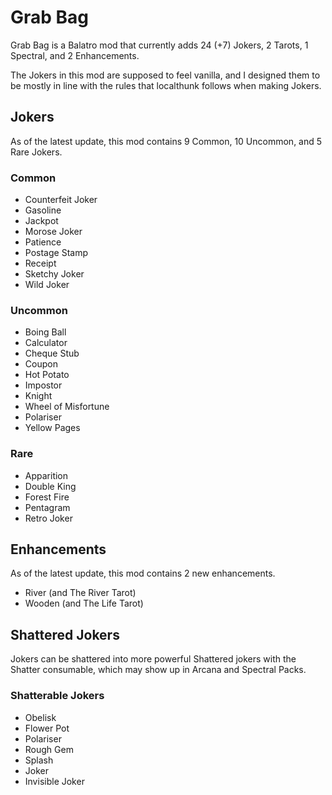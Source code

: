 # Grab Bag
Grab Bag is a Balatro mod that currently adds 24 (+7) Jokers, 2 Tarots, 1 Spectral, and 2 Enhancements.

The Jokers in this mod are supposed to feel vanilla, and I designed them to be mostly in line with the rules that localthunk follows when making Jokers. 

## Jokers
As of the latest update, this mod contains 9 Common, 10 Uncommon, and 5 Rare Jokers.
### Common
- Counterfeit Joker
- Gasoline
- Jackpot
- Morose Joker
- Patience
- Postage Stamp
- Receipt
- Sketchy Joker
- Wild Joker
### Uncommon
- Boing Ball
- Calculator
- Cheque Stub
- Coupon
- Hot Potato
- Impostor
- Knight
- Wheel of Misfortune
- Polariser
- Yellow Pages
### Rare
- Apparition
- Double King
- Forest Fire
- Pentagram
- Retro Joker

## Enhancements
As of the latest update, this mod contains 2 new enhancements.
- River (and The River Tarot)
- Wooden (and The Life Tarot)

## Shattered Jokers
Jokers can be shattered into more powerful Shattered jokers with the Shatter consumable, which may show up in Arcana and Spectral Packs.
### Shatterable Jokers
- Obelisk
- Flower Pot
- Polariser
- Rough Gem
- Splash
- Joker
- Invisible Joker
